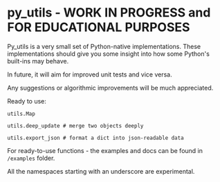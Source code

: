 # py_utils - WORK IN PROGRESS and FOR EDUCATIONAL PURPOSES

Py_utils is a very small set of Python-native implementations. These implementations should give you some insight into how some Python's built-ins may behave.

In future, it will aim for improved unit tests and vice versa.

Any suggestions or algorithmic improvements will be much appreciated.

Ready to use:

`utils.Map`

`utils.deep_update # merge two objects deeply`

`utils.export_json # format a dict into json-readable data`

For ready-to-use functions - the examples and docs can be found in `/examples` folder.

All the namespaces starting with an underscore are experimental.
